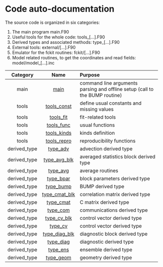 # Code auto-documentation

The source code is organized in six categories:

1. The main program main.F90
2. Useful tools for the whole code: tools_[...].F90
3. Derived types and associated methods: type_[...].F90
4. External tools: external/[...].F90
5. Emulator for the fckit routines: fckit/[...].F90
6. Model related routines, to get the coordinates and read fields: model/model_[...].inc

| Category | Name | Purpose |
| :------: | :--: | :---------- |
| main | [main](https://github.com/benjaminmenetrier/bump-standalone/tree/master/src/main.F90) | command line arguments parsing and offline setup (call to the BUMP routine) |
| tools | [tools_const](autodoc/tools_const.md) | define usual constants and missing values |
| tools | [tools_fit](autodoc/tools_fit.md) | fit-related tools |
| tools | [tools_func](autodoc/tools_func.md) | usual functions |
| tools | [tools_kinds](autodoc/tools_kinds.md) | kinds definition |
| tools | [tools_repro](autodoc/tools_repro.md) | reproducibility functions |
| derived_type | [type_adv](autodoc/type_adv.md) | advection derived type |
| derived_type | [type_avg_blk](autodoc/type_avg_blk.md) | averaged statistics block derived type |
| derived_type | [type_avg](autodoc/type_avg.md) | average routines |
| derived_type | [type_bpar](autodoc/type_bpar.md) | block parameters derived type |
| derived_type | [type_bump](autodoc/type_bump.md) | BUMP derived type |
| derived_type | [type_cmat_blk](autodoc/type_cmat_blk.md) | correlation matrix derived type |
| derived_type | [type_cmat](autodoc/type_cmat.md) | C matrix derived type |
| derived_type | [type_com](autodoc/type_com.md) | communications derived type |
| derived_type | [type_cv_blk](autodoc/type_cv_blk.md) | control vector derived type |
| derived_type | [type_cv](autodoc/type_cv.md) | control vector derived type |
| derived_type | [type_diag_blk](autodoc/type_diag_blk.md) | diagnostic block derived type |
| derived_type | [type_diag](autodoc/type_diag.md) | diagnostic derived type |
| derived_type | [type_ens](autodoc/type_ens.md) | ensemble derived type |
| derived_type | [type_geom](autodoc/type_geom.md) | geometry derived type |
